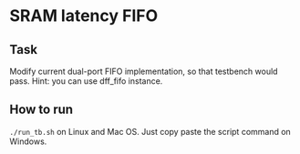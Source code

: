 # SRAM latency FIFO

## Task

Modify current dual-port FIFO implementation, so that testbench would pass.
Hint: you can use dff_fifo instance.

## How to run

`./run_tb.sh` on Linux and Mac OS.
Just copy paste the script command on Windows.
